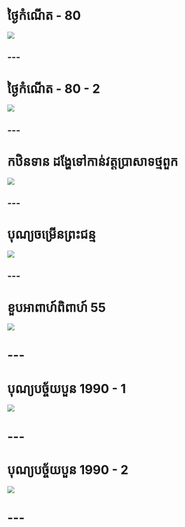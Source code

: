 # ថ្ងៃកំណើត - 80
[![](http://img.youtube.com/vi/itCi17q3oic/0.jpg)](http://www.youtube.com/watch?v=itCi17q3oic "Birthday - Part 1")
## ---

# ថ្ងៃកំណើត - 80 - 2
[![](http://img.youtube.com/vi/pu3fvGY3GmU/0.jpg)](http://www.youtube.com/watch?v=pu3fvGY3GmU "ថ្ងៃកំណើត - 80 - 2")
## ---

# កឋិនទាន ដង្ហែទៅកាន់វត្តប្រាសាទថ្មពួក
[![](http://img.youtube.com/vi/x52QaVrteMw/0.jpg)](http://www.youtube.com/watch?v=x52QaVrteMw "កឋិនទាន ដង្ហែទៅកាន់វត្តប្រាសាទថ្មពួក")
## ---

# បុណ្យចម្រើនព្រះជន្ម
[![](http://img.youtube.com/vi/8LWS6cNtHUE/0.jpg)](http://www.youtube.com/watch?v=8LWS6cNtHUE "បុណ្យចម្រើនព្រះជន្ម")
## ---

# ខួបអាពាហ៍ពិពាហ៍ 55
[![](http://img.youtube.com/vi/sxU5inFqL3Q/0.jpg)](http://www.youtube.com/watch?v=sxU5inFqL3Q "ខួបអាពាហ៍ពិពាហ៍ 55")
# ---

# បុណ្យបច្ច័យបួន 1990 - 1
[![](http://img.youtube.com/vi/NZNbuZUqrag/0.jpg)](http://www.youtube.com/watch?v=NZNbuZUqrag "")
# ---

# បុណ្យបច្ច័យបួន 1990 - 2
[![](http://img.youtube.com/vi/B1pneaN64Ig/0.jpg)](http://www.youtube.com/watch?v=B1pneaN64Ig "a")
# ---
